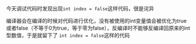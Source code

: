 今天调试代码时发现出现```int index = false```这样代码，很是诧异

编译器会在编译的时候对代码进行优化，没有被使用的int变量值会被优化为true或者false（不等于0为true，等于零为false），反编译时不能够反编译回原来的int型数值，于是就留下了 ```int index = false```这样的代码
